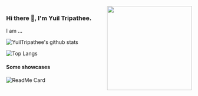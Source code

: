 <img align='right' src="https://media.giphy.com/media/M9gbBd9nbDrOTu1Mqx/giphy.gif" width="230">

### Hi there 👋, I'm Yuil Tripathee.


<!--
**YuilTripathee/YuilTripathee** is a ✨ _special_ ✨ repository because its `README.md` (this file) appears on your GitHub profile.

Here are some ideas to get you started:

- 🔭 I’m currently working on ...
- 🌱 I’m currently learning ...
- 👯 I’m looking to collaborate on ...
- 🤔 I’m looking for help with ...
- 💬 Ask me about ...
- 📫 How to reach me: ...
- 😄 Pronouns: ...
- ⚡ Fun fact: ...
-->

I am ...

![YuilTripathee's github stats](https://github-readme-stats.vercel.app/api?username=YuilTripathee&show_icons=true&hide_border=true)

![Top Langs](https://github-readme-stats.vercel.app/api/top-langs/?username=YuilTripathee&layout=compact&show_icons=true&hide_border=true)

#### Some showcases

![ReadMe Card](https://github-readme-stats.vercel.app/api/pin/?username=YuilTripathee&repo=automated-web-scraper)
